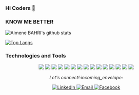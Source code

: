 ### Hi Coders 👋

<!-- 
**Aimene-BAHRI/Aimene-BAHRI** is a ✨ _special_ ✨ repository because its `README.md` (this file) appears on your GitHub profile. -->

</p>

### KNOW ME BETTER

  <img align="center" src="https://github-readme-stats.vercel.app/api?username=Aimene-BAHRI&show_icons=true&theme=dracula&line_height=27" alt="Aimene BAHRI's github stats"/>

 [![Top Langs](https://github-readme-stats.vercel.app/api/top-langs/?username=Aimene-BAHRI)](https://github.com/anuraghazra/github-readme-stats)

  
<!-- Icons -->

[1.1]: http://i.imgur.com/wWzX9uB.png (twitter icon without padding)
[2.1]: http://i.imgur.com/fep1WsG.png (facebook icon without padding)
[3.1]: https://raw.githubusercontent.com/MartinHeinz/MartinHeinz/master/linkedin-3-16.png (LinkedIn icon without padding)
[4.1]: http://i.imgur.com/9I6NRUm.png (github icon without padding)

<!-- Links to your social media accounts -->

[1]: https://twitter.com/PirateAIM/
[2]: https://web.facebook.com/aimene.bahri.5
[3]: https://www.linkedin.com/in/aimenbahri/
[4]: https://github.com/Aimene-BAHRI

### Technologies and Tools
<p align="center">
<!-- OS -->
<img src="https://img.shields.io/badge/OS-Linux-informational?style=flat&logo=linux&logoColor=white&color=2bbc8a"/><!-- Editors --> <img src="https://img.shields.io/badge/Editor-VS_CODE-informational?style=flat&logo=vscode&logoColor=white&color=2bbc8a"/>
<!-- CODE Languages --> <img src="https://img.shields.io/badge/Code-Python-informational?style=flat&logo=python&logoColor=white&color=2bbc8a"/> <img src="https://img.shields.io/badge/Code-JavaScript-informational?style=flat&logo=javascript&logoColor=white&color=2bbc8a"/>
<!-- Git stuff --> <img src="https://img.shields.io/badge/Git-Git-informational?style=flat&logo=git&logoColor=white&color=2bbc8a"/> <img src="https://img.shields.io/badge/Git-GitHug-informational?style=flat&logo=github&logoColor=white&color=2bbc8a"/> <img src="https://img.shields.io/badge/Git-GitLab-informational?style=flat&logo=gitlab&logoColor=white&color=2bbc8a"/> <img src="https://img.shields.io/badge/Git-Bitbucket-informational?style=flat&logo=bitbucket&logoColor=white&color=2bbc8a"/><!-- Shell --> <img src="https://img.shields.io/badge/Shell-bash-informational?style=flat&logo=gnu-bash&logoColor=white&color=2bbc8a"/> <!-- Tools --> <img src="https://img.shields.io/badge/Tools-Postgres-informational?style=flat&logo=postgresql&logoColor=white&color=2bbc8a"/> <img src="https://img.shields.io/badge/Tools-Docker-informational?style=flat&logo=docker&logoColor=white&color=2bbc8a"/> <img src="https://img.shields.io/badge/Tools-kubernetes-informational?style=flat&logo=kubernetes&logoColor=white&color=2bbc8a"/> <img src="https://img.shields.io/badge/Tools-DigitalOcean-informational?style=flat&logo=digitalOcean&logoColor=white&color=2bbc8a"/> <!-- Servers --> <img src="https://img.shields.io/badge/Servers-Nginx-informational?style=flat&logo=nginx&logoColor=white&color=2bbc8a"/> <img src="https://img.shields.io/badge/Servers-Jenkins-informational?style=flat&logo=jenkins&logoColor=white&color=2bbc8a"/>
</p>


<p align="center">
  <i> Let's connect!:incoming_envelope: </i>
</p>
<p align="center">
   
  <a href="https://www.linkedin.com/in/aimenbahri/" target="_blank">
  	<img src="https://img.shields.io/badge/LinkedIn-%230077B5.svg?&style=flat-square&logo=linkedin&logoColor=white" alt="LinkedIn">
  </a>
  <a href="mailto:bahri.aimen48@gmail.com" target="_blank">
	<img src="https://img.shields.io/badge/-Gmail-c14438?style=flat-square&logo=Gmail&logoColor=white" alt="Email">
  </a>
  <a href="https://web.facebook.com/aimene.bahri.5" target="_blank">
  	<img src="https://img.shields.io/badge/Facebook-%230077B5.svg?&style=flat-square&logo=Facebook&logoColor=white" alt="Facebook">
  </a>
</p>
